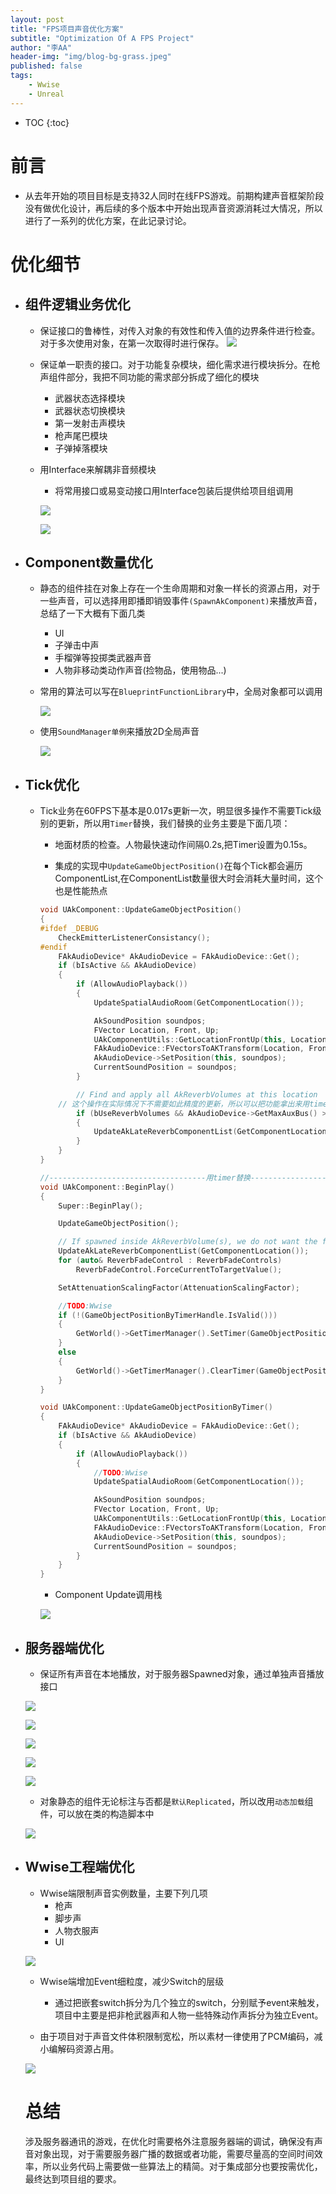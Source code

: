 ```yaml
---
layout: post
title: "FPS项目声音优化方案"
subtitle: "Optimization Of A FPS Project"
author: "李AA"
header-img: "img/blog-bg-grass.jpeg"
published: false
tags:
    - Wwise
    - Unreal
---
```


* TOC
{:toc}


# 前言
* 从去年开始的项目目标是支持32人同时在线FPS游戏。前期构建声音框架阶段没有做优化设计，再后续的多个版本中开始出现声音资源消耗过大情况，所以进行了一系列的优化方案，在此记录讨论。

# 优化细节
* ## 组件逻辑业务优化
  * 保证接口的鲁棒性，对传入对象的有效性和传入值的边界条件进行检查。对于多次使用对象，在第一次取得时进行保存。
    ![](/img/in-post/FPSOptimization/ValidCheck.PNG)
  * 保证单一职责的接口。对于功能复杂模块，细化需求进行模块拆分。在枪声组件部分，我把不同功能的需求部分拆成了细化的模块
    * 武器状态选择模块
    * 武器状态切换模块
    * 第一发射击声模块
    * 枪声尾巴模块
    * 子弹掉落模块
  * 用Interface来解耦非音频模块
    * 将常用接口或易变动接口用Interface包装后提供给项目组调用
    
    ![](/img/in-post/FPSOptimization/ISoundManager.PNG)
    
    ![](/img/in-post/FPSOptimization/ISoundManager02.PNG)

* ## Component数量优化
  * 静态的组件挂在对象上存在一个生命周期和对象一样长的资源占用，对于一些声音，可以选择用即播即销毁事件```(SpawnAkComponent)```来播放声音，总结了一下大概有下面几类
    * UI
    * 子弹击中声
    * 手榴弹等投掷类武器声音
    * 人物非移动类动作声音(捡物品，使用物品...)
  * 常用的算法可以写在```BlueprintFunctionLibrary```中，全局对象都可以调用
    
    ![](/img/in-post/FPSOptimization/BPFunctionLibrary.PNG) 

  * 使用```SoundManager单例```来播放2D全局声音
    
    ![](/img/in-post/FPSOptimization/SoundManager.PNG)

* ## Tick优化
  * Tick业务在60FPS下基本是0.017s更新一次，明显很多操作不需要Tick级别的更新，所以用```Timer```替换，我们替换的业务主要是下面几项：
    * 地面材质的检查。人物最快速动作间隔0.2s,把Timer设置为0.15s。

    * 集成的实现中```UpdateGameObjectPosition()```在每个Tick都会遍历ComponentList,在ComponentList数量很大时会消耗大量时间，这个也是性能热点

    ```cpp
    void UAkComponent::UpdateGameObjectPosition()
    {
    #ifdef _DEBUG
    	CheckEmitterListenerConsistancy();
    #endif
    	FAkAudioDevice* AkAudioDevice = FAkAudioDevice::Get();
    	if (bIsActive && AkAudioDevice)
    	{
    		if (AllowAudioPlayback())
    		{
    			UpdateSpatialAudioRoom(GetComponentLocation());

    			AkSoundPosition soundpos;
    			FVector Location, Front, Up;
    			UAkComponentUtils::GetLocationFrontUp(this, Location, Front, Up);
    			FAkAudioDevice::FVectorsToAKTransform(Location, Front, Up, soundpos);
    			AkAudioDevice->SetPosition(this, soundpos);
    			CurrentSoundPosition = soundpos;
    		}

    		// Find and apply all AkReverbVolumes at this location
        // 这个操作在实际情况下不需要如此精度的更新，所以可以把功能拿出来用timer更新
    		if (bUseReverbVolumes && AkAudioDevice->GetMaxAuxBus() > 0)
    		{
    			UpdateAkLateReverbComponentList(GetComponentLocation());
    		}
    	}
    }

    //-----------------------------------用timer替换-----------------------------------
    void UAkComponent::BeginPlay()
    {
    	Super::BeginPlay();

    	UpdateGameObjectPosition();

    	// If spawned inside AkReverbVolume(s), we do not want the fade in effect to kick in.
    	UpdateAkLateReverbComponentList(GetComponentLocation());
    	for (auto& ReverbFadeControl : ReverbFadeControls)
    		ReverbFadeControl.ForceCurrentToTargetValue();

    	SetAttenuationScalingFactor(AttenuationScalingFactor);

    	//TODO:Wwise
    	if (!(GameObjectPositionByTimerHandle.IsValid()))
    	{
    		GetWorld()->GetTimerManager().SetTimer(GameObjectPositionByTimerHandle, this, &UAkComponent::UpdateGameObjectPositionByTimer, 0.02, true);
    	}
    	else
    	{
    		GetWorld()->GetTimerManager().ClearTimer(GameObjectPositionByTimerHandle);
    	}
    }

    void UAkComponent::UpdateGameObjectPositionByTimer()
    {
    	FAkAudioDevice* AkAudioDevice = FAkAudioDevice::Get();
    	if (bIsActive && AkAudioDevice)
    	{
    		if (AllowAudioPlayback())
    		{
    			//TODO:Wwise
    			UpdateSpatialAudioRoom(GetComponentLocation());

    			AkSoundPosition soundpos;
    			FVector Location, Front, Up;
    			UAkComponentUtils::GetLocationFrontUp(this, Location, Front, Up);
    			FAkAudioDevice::FVectorsToAKTransform(Location, Front, Up, soundpos);
    			AkAudioDevice->SetPosition(this, soundpos);
    			CurrentSoundPosition = soundpos;
    		}
    	}
    }
    ``` 
    * Component Update调用栈
    
    ![](/img/in-post/FPSOptimization/CallStack.PNG)

* ## 服务器端优化
  * 保证所有声音在本地播放，对于服务器Spawned对象，通过单独声音播放接口
  
  ![](/img/in-post/FPSOptimization/TickOnServe.PNG)
  
  ![](/img/in-post/FPSOptimization/Replicate.PNG)
  
  ![](/img/in-post/FPSOptimization/Authority.PNG)
  
  ![](/img/in-post/FPSOptimization/MulticastInterface.PNG)
  
  ![](/img/in-post/FPSOptimization/Multicast.PNG)
  
  * 对象静态的组件无论标注与否都是```默认Replicated```，所以改用```动态加载```组件，可以放在类的构造脚本中
  
  ![](/img/in-post/FPSOptimization/ConstructAkComponent.PNG)
  
* ## Wwise工程端优化
  * Wwise端限制声音实例数量，主要下列几项
    * 枪声
    * 脚步声
    * 人物衣服声
    * UI
  
  ![](/img/in-post/FPSOptimization/PlaybackLimit.PNG)
  
  * Wwise端增加Event细粒度，减少Switch的层级
    * 通过把嵌套switch拆分为几个独立的switch，分别赋予event来触发，项目中主要是把非枪武器声和人物一些特殊动作声拆分为独立Event。
  
  * 由于项目对于声音文件体积限制宽松，所以素材一律使用了PCM编码，减小编解码资源占用。
  
  ![](/img/in-post/FPSOptimization/Conversion.PNG)

  # 总结
  涉及服务器通讯的游戏，在优化时需要格外注意服务器端的调试，确保没有声音对象出现，对于需要服务器广播的数据或者功能，需要尽量高的空间时间效率，所以业务代码上需要做一些算法上的精简。对于集成部分也要按需优化，最终达到项目组的要求。